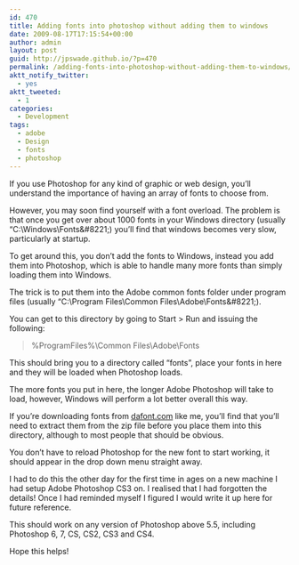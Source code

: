 ```yaml
---
id: 470
title: Adding fonts into photoshop without adding them to windows
date: 2009-08-17T17:15:54+00:00
author: admin
layout: post
guid: http://jpswade.github.io/?p=470
permalink: /adding-fonts-into-photoshop-without-adding-them-to-windows/
aktt_notify_twitter:
  - yes
aktt_tweeted:
  - 1
categories:
  - Development
tags:
  - adobe
  - Design
  - fonts
  - photoshop
---
```

<p class="lead">
  If you use Photoshop for any kind of graphic or web design, you&#8217;ll understand the importance of having an array of fonts to choose from.
</p>

However, you may soon find yourself with a font overload. The problem is that once you get over about 1000 fonts in your Windows directory (usually &#8220;C:\Windows\Fonts\&#8221;) you&#8217;ll find that windows becomes very slow, particularly at startup.

To get around this, you don&#8217;t add the fonts to Windows, instead you add them into Photoshop, which is able to handle many more fonts than simply loading them into Windows.

<!--more-->

The trick is to put them into the Adobe common fonts folder under program files (usually &#8220;C:\Program Files\Common Files\Adobe\Fonts\&#8221;).

You can get to this directory by going to Start > Run and issuing the following:

> %ProgramFiles%\Common Files\Adobe\Fonts

This should bring you to a directory called &#8220;fonts&#8221;, place your fonts in here and they will be loaded when Photoshop loads.

The more fonts you put in here, the longer Adobe Photoshop will take to load, however, Windows will perform a lot better overall this way.

If you&#8217;re downloading fonts from [dafont.com](http://www.dafont.com/) like me, you&#8217;ll find that you&#8217;ll need to extract them from the zip file before you place them into this directory, although to most people that should be obvious.

You don&#8217;t have to reload Photoshop for the new font to start working, it should appear in the drop down menu straight away.

I had to do this the other day for the first time in ages on a new machine I had setup Adobe Photoshop CS3 on. I realised that I had forgotten the details! Once I had reminded myself I figured I would write it up here for future reference.

This should work on any version of Photoshop above 5.5, including Photoshop 6, 7, CS, CS2, CS3 and CS4.

Hope this helps!